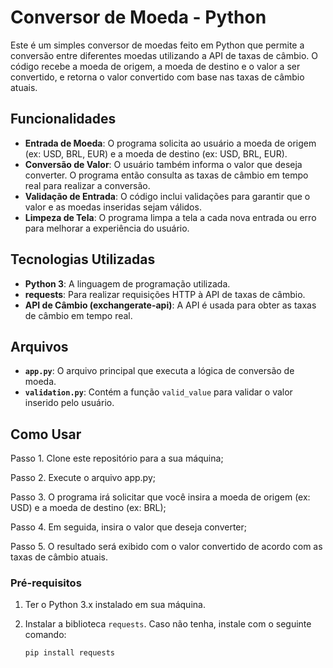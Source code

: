 # Conversor de Moeda - Python

Este é um simples conversor de moedas feito em Python que permite a conversão entre diferentes moedas utilizando a API de taxas de câmbio. O código recebe a moeda de origem, a moeda de destino e o valor a ser convertido, e retorna o valor convertido com base nas taxas de câmbio atuais.

## Funcionalidades

- **Entrada de Moeda**: O programa solicita ao usuário a moeda de origem (ex: USD, BRL, EUR) e a moeda de destino (ex: USD, BRL, EUR).
- **Conversão de Valor**: O usuário também informa o valor que deseja converter. O programa então consulta as taxas de câmbio em tempo real para realizar a conversão.
- **Validação de Entrada**: O código inclui validações para garantir que o valor e as moedas inseridas sejam válidos.
- **Limpeza de Tela**: O programa limpa a tela a cada nova entrada ou erro para melhorar a experiência do usuário.

## Tecnologias Utilizadas

- **Python 3**: A linguagem de programação utilizada.
- **requests**: Para realizar requisições HTTP à API de taxas de câmbio.
- **API de Câmbio (exchangerate-api)**: A API é usada para obter as taxas de câmbio em tempo real.

## Arquivos

- **`app.py`**: O arquivo principal que executa a lógica de conversão de moeda.
- **`validation.py`**: Contém a função `valid_value` para validar o valor inserido pelo usuário.

## Como Usar

Passo 1. Clone este repositório para a sua máquina;

Passo 2. Execute o arquivo app.py;

Passo 3. O programa irá solicitar que você insira a moeda de origem (ex: USD) e a moeda de destino (ex: BRL);

Passo 4. Em seguida, insira o valor que deseja converter;

Passo 5. O resultado será exibido com o valor convertido de acordo com as taxas de câmbio atuais.

### Pré-requisitos

1. Ter o Python 3.x instalado em sua máquina.
2. Instalar a biblioteca `requests`. Caso não tenha, instale com o seguinte comando:

   ```bash
   pip install requests

